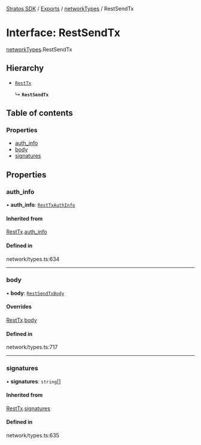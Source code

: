[Stratos SDK](../README.md) / [Exports](../modules.md) / [networkTypes](../modules/networkTypes.md) / RestSendTx

# Interface: RestSendTx

[networkTypes](../modules/networkTypes.md).RestSendTx

## Hierarchy

- [`RestTx`](networkTypes.RestTx.md)

  ↳ **`RestSendTx`**

## Table of contents

### Properties

- [auth\_info](networkTypes.RestSendTx.md#auth_info)
- [body](networkTypes.RestSendTx.md#body)
- [signatures](networkTypes.RestSendTx.md#signatures)

## Properties

### auth\_info

• **auth\_info**: [`RestTxAuthInfo`](networkTypes.RestTxAuthInfo.md)

#### Inherited from

[RestTx](networkTypes.RestTx.md).[auth_info](networkTypes.RestTx.md#auth_info)

#### Defined in

network/types.ts:634

___

### body

• **body**: [`RestSendTxBody`](networkTypes.RestSendTxBody.md)

#### Overrides

[RestTx](networkTypes.RestTx.md).[body](networkTypes.RestTx.md#body)

#### Defined in

network/types.ts:717

___

### signatures

• **signatures**: `string`[]

#### Inherited from

[RestTx](networkTypes.RestTx.md).[signatures](networkTypes.RestTx.md#signatures)

#### Defined in

network/types.ts:635
